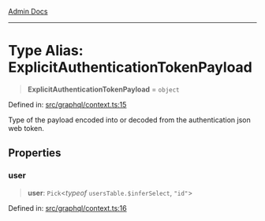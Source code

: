 [Admin Docs](/)

***

# Type Alias: ExplicitAuthenticationTokenPayload

> **ExplicitAuthenticationTokenPayload** = `object`

Defined in: [src/graphql/context.ts:15](https://github.com/Sourya07/talawa-api/blob/cfbd515d04ffba748b09232a33807f1845dd1878/src/graphql/context.ts#L15)

Type of the payload encoded into or decoded from the authentication json web token.

## Properties

### user

> **user**: `Pick`\<*typeof* `usersTable.$inferSelect`, `"id"`\>

Defined in: [src/graphql/context.ts:16](https://github.com/Sourya07/talawa-api/blob/cfbd515d04ffba748b09232a33807f1845dd1878/src/graphql/context.ts#L16)
